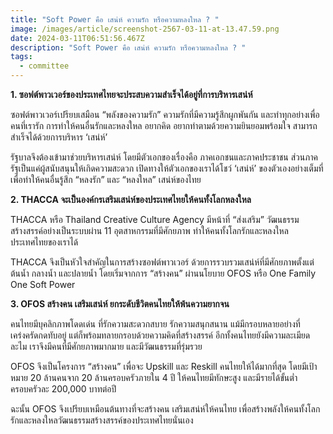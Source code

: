 ```yaml
---
title: "Soft Power คือ เสน่ห์ ความรัก หรือความหลงใหล ? "
image: /images/article/screenshot-2567-03-11-at-13.47.59.png
date: 2024-03-11T06:51:56.467Z
description: "Soft Power คือ เสน่ห์ ความรัก หรือความหลงใหล ? "
tags:
  - committee
---
```

**1. ซอฟต์พาวเวอร์ของประเทศไทยจะประสบความสำเร็จได้อยู่ที่การบริหารเสน่ห์**

ซอฟต์พาวเวอร์เปรียบเสมือน “พลังของความรัก” ความรักที่มีความรู้สึกผูกพันกัน และทำทุกอย่างเพื่อคนทึ่เรารัก การทำให้คนอื่นรักและหลงใหล อยากคิด อยากทำตามด้วยความยินยอมพร้อมใจ สามารถสำเร็จได้ด้วยการบริหาร ‘เสน่ห์’

รัฐบาลจึงต้องเข้ามาช่วยบริหารเสน่ห์ โดยมีตัวเอกของเรื่องคือ ภาคเอกชนและภาคประชาชน ส่วนภาครัฐเป็นแค่ผู้สนับสนุนให้เกิดความสะดวก  เปิดทางให้ตัวเอกของเราได้โชว์ ‘เสน่ห์’ ของตัวเองอย่างเต็มที่เพื่อทำให้คนอื่นรู้สึก “หลงรัก” และ “หลงใหล” เสน่ห์ของไทย



**2. THACCA จะเป็นองค์กรเสริมเสน่ห์ของประเทศไทยให้คนทั้งโลกหลงใหล**

THACCA หรือ Thailand Creative Culture Agency มีหน้าที่ “ส่งเสริม” วัฒนธรรมสร้างสรรค์อย่างเป็นระบบผ่าน 11 อุตสาหกรรมที่มีศักยภาพ ทำให้คนทั้งโลกรักและหลงใหลประเทศไทยของเราได้

THACCA จึงเป็นหัวใจสำคัญในการสร้างซอฟต์พาวเวอร์ ด้วยการรวบรวมเสน่ห์ที่มีศักยภาพตั้งแต่ต้นน้ำ กลางน้ำ และปลายน้ำ โดยเริ่มจากการ “สร้างคน” ผ่านนโยบาย OFOS หรือ One Family One Soft Power



**3. OFOS สร้างคน เสริมเสน่ห์ ยกระดับชีวิตคนไทยให้พ้นความยากจน**

คนไทยมีบุคลิกภาพโดดเด่น ที่รักความสะดวกสบาย รักความสนุกสนาน แม้มีกรอบหลายอย่างที่เคร่งครัดกดทับอยู่ แต่ก็พร้อมทลายกรอบด้วยความคิดที่สร้างสรรค์ อีกทั้งคนไทยยังมีความละเมียดละไม เราจึงมีคนที่มีศักยภาพมากมาย และมีวัฒนธรรมที่รุ่มรวย

OFOS จึงเป็นโครงการ “สร้างคน” เพื่อจะ Upskill และ Reskill คนไทยให้ได้มากที่สุด โดยมีเป้าหมาย 20 ล้านคนจาก 20 ล้านครอบครัวภายใน 4 ปี ให้คนไทยมีทักษะสูง และมีรายได้ขั้นต่ำครอบครัวละ 200,000 บาทต่อปี 



ฉะนั้น OFOS จึงเปรียบเหมือนต้นทางที่จะสร้างคน เสริมเสน่ห์ให้คนไทย เพื่อสร้างพลังให้คนทั้งโลกรักและหลงใหลวัฒนธรรมสร้างสรรค์ของประเทศไทยนั่นเอง
